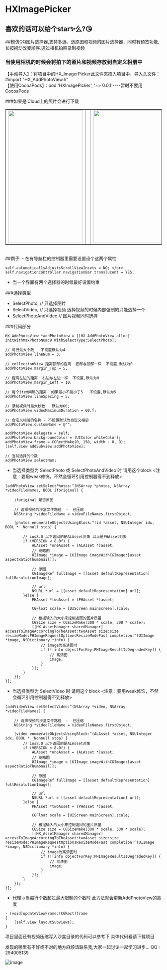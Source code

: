 # HXImagePicker

## 喜欢的话可以给个star✨么?😘

##模仿QQ图片选择器,支持多选、选原图和视频的图片选择器，同时有预览功能,长按拖动改变顺序.通过相机拍照录制视频

<h3 color = red>当使用相机的时候会将拍下的照片和视频存放到自定义相册中</h3>

【手动导入】：将项目中的HX_ImagerPicker此文件夹拽入项目中，导入头文件：#import "HX_AddPhotoView.h"</br>
【使用CocoaPods】：pod 'HXImagePicker', '~> 0.0.1'----暂时不要用CocoaPods

###如果是iCloud上的照片会进行下载

<table border = "1">
<tr>
    <td><img src = "https://github.com/LoveZYForever/HXImagePicker/raw/master/screenshots/xuanzeqi.gif" width = "240" height = "425"></td>
    <td><img width = "50" height = "425"></td>
    <td><img src = "https://github.com/LoveZYForever/HXImagePicker/raw/master/screenshots/shipin.gif" width = "240" height = "425"></td>
</tr>
</table>
</br>
##例子: 
- 在有导航栏的控制器里需要设置设个这两个属性

    self.automaticallyAdjustsScrollViewInsets = NO; </br>
    self.navigationController.navigationBar.translucent = YES;

- 当一个界面有两个选择器的时候最好设置约束

###选择类型
- SelectPhoto,        // 只选择图片
- SelectVideo,        // 只选择视频        选择视频的时候内部强制的只能选择一个
- SelectPhotoAndVideo // 图片视频同时选择

###代码部分
```objc
HX_AddPhotoView *addPhotoView = [[HX_AddPhotoView alloc] initWithMaxPhotoNum:9 WithSelectType:SelectPhoto];

// 每行最大个数   不设置默认为4
addPhotoView.lineNum = 3;

// collectionView 距离顶部的距离  底部与顶部一样  不设置,默认为0
addPhotoView.margin_Top = 5;

// 距离左边的距离  右边与左边一样  不设置,默认为0
addPhotoView.margin_Left = 10;

// 每个item间隔的距离  如果最小不能小于5   不设置,默认为5
addPhotoView.lineSpacing = 5;

// 录制视频时最大秒数   默认为60;
addPhotoView.videoMaximumDuration = 60.f;

// 自定义相册的名称 - 不设置默认为自定义相册
addPhotoView.customName = @"";

addPhotoView.delegate = self;
addPhotoView.backgroundColor = [UIColor whiteColor];
addPhotoView.frame = CGRectMake(0, 150, width - 0, 0);
[self.view addSubview:addPhotoView];

// 当前选择的个数
addPhotoView.selectNum;
```

- 当选择类型为 SelectPhoto 或 SelectPhotoAndVideo 时 请用这个block  <注意：要用weak修饰，不然会循环引用控制器得不到释放>

```objc
[addPhotoView setSelectPhotos:^(NSArray *photos, NSArray *videoFileNames, BOOL iforiginal) {

    iforiginal 是否原图

    // 选择视频的沙盒文件路径  -  已压缩
    NSString *videoFileName = videoFileNames.firstObject;

    [photos enumerateObjectsUsingBlock:^(id *asset, NSUInteger idx, BOOL * _Nonnull stop) {

        // ios8.0 以下返回的是ALAsset对象 以上是PHAsset对象
        if (VERSION < 8.0f) {
            ALAsset *oneAsset = (ALAsset *)asset;
            // 缩略图
            UIImage *image = [UIImage imageWithCGImage:[asset aspectRatioThumbnail]];

            // 原图
            CGImageRef fullImage = [[asset defaultRepresentation] fullResolutionImage];

            // url
            NSURL *url = [[asset defaultRepresentation] url];
        }else {
            PHAsset *twoAsset = (PHAsset *)asset;

            CGFloat scale = [UIScreen mainScreen].scale;

            // 根据输入的大小来控制返回的图片质量
            CGSize size = CGSizeMake(300 * scale, 300 * scale);
            [[HX_AssetManager sharedManager] accessToImageAccordingToTheAsset:twoAsset size:size resizeMode:PHImageRequestOptionsResizeModeFast completion:^(UIImage *image, NSDictionary *info) {
                // image为高清图时
                if (![info objectForKey:PHImageResultIsDegradedKey]) {
                    // 高清图
                    image;
                }
            }];
        }
    }];
}];
```
- 当选择类型为 SelectVideo 时 请用这个block  <注意：要用weak修饰，不然会循环引用控制器得不到释放>

```objc
[addVideoView setSelectVideo:^(NSArray *video, NSArray *videoFileNames) {

    // 选择视频的沙盒文件路径  -  已压缩
    NSString *videoFileName = videoFileNames.firstObject;
    
    [video enumerateObjectsUsingBlock:^(ALAsset *asset, NSUInteger idx, BOOL * _Nonnull stop) {
        // ios8.0 以下返回的是ALAsset对象
        if (VERSION < 8.0f) {
            ALAsset *oneAsset = (ALAsset *)asset;
            // 缩略图
            UIImage *image = [UIImage imageWithCGImage:[asset aspectRatioThumbnail]];

            // 原图
            CGImageRef fullImage = [[asset defaultRepresentation] fullResolutionImage];

            // url
            NSURL *url = [[asset defaultRepresentation] url];
        }else {
            PHAsset *twoAsset = (PHAsset *)asset;

            CGFloat scale = [UIScreen mainScreen].scale;

            // 根据输入的大小来控制返回的图片质量
            CGSize size = CGSizeMake(300 * scale, 300 * scale);
            [[HX_AssetManager sharedManager] accessToImageAccordingToTheAsset:twoAsset size:size resizeMode:PHImageRequestOptionsResizeModeFast completion:^(UIImage *image, NSDictionary *info) {
                // image为高清图时
                if (![info objectForKey:PHImageResultIsDegradedKey]) {
                    // 高清图
                    image;
                }
            }];
        }
    }];
}];
```

- 代理->当每行个数超过最大限制的个数时 此方法就会更新AddPhotoView的高度

```objc
- (void)updateViewFrame:(CGRect)frame
{
    [self.view layoutSubviews];
}
```

项目里面还有视频压缩写入沙盒目录的代码可以参考下
具体代码看请下载项目

发现的哪里有不好或不对的地方麻烦请联系我,大家一起讨论一起学习进步... 
QQ : 294005139

![image](https://github.com/LoveZYForever/HXImagePicker/raw/master/screenshots/xuanzeqi.gif)

